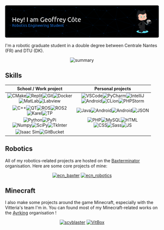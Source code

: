 ![header](github-header-image.png)

I'm a robotic graduate student in a double degree between Centrale Nantes (FR) and DTU (DK).
<p align="center">
<picture>
  <source media="(prefers-color-scheme: dark)" srcset="https://github-profile-summary-cards.vercel.app/api/cards/profile-details?username=meltwin&theme=nord_dark">
  <source media="(prefers-color-scheme: light)" srcset="https://github-profile-summary-cards.vercel.app/api/cards/profile-details?username=meltwin">
  <img alt="summary" src="https://github-profile-summary-cards.vercel.app/api/cards/profile-details?username=meltwin">
</picture>
</p>

## Skills
<div align="center">
  
| School / Work project | Personal projects |
|:---------------------:|:-----------------:|
|![CMake](https://img.shields.io/badge/CMake-D31A30?style=for-the-badge&logo=cmake&logoColor=white)![Replit](https://img.shields.io/badge/replit-363636?style=for-the-badge&logo=replit&logoColor=F5BE01)![Git](https://img.shields.io/badge/GIT-E44C30?style=for-the-badge&logo=git&logoColor=white)![Docker](https://img.shields.io/badge/Docker-1D63ED?style=for-the-badge&logo=docker&logoColor=white)<br>![MatLab](https://img.shields.io/badge/MatLab-FF7E0F?style=for-the-badge&logo=MatLab&logoColor=white)![Labview](https://img.shields.io/badge/LabVIEW-FFDE00?style=for-the-badge&logo=labview&logoColor=black)|![VSCode](https://img.shields.io/badge/VSCode-0078D4?style=for-the-badge&logo=visual%20studio%20code&logoColor=white)![PyCharm](https://img.shields.io/badge/PyCharm-0AC5E4.svg?&style=for-the-badge&logo=PyCharm&logoColor=363636)![IntelliJ](https://img.shields.io/badge/IntelliJ_IDEA-8C53A7.svg?style=for-the-badge&logo=intellij-idea&logoColor=363636)<br>![Android](https://img.shields.io/badge/Android_Studio-83B74C?style=for-the-badge&logo=android-studio&logoColor=white)![CLion](https://img.shields.io/badge/CLion-22D88F?style=for-the-badge&logo=clion&logoColor=363636)![PHPStorm](http://img.shields.io/badge/-PHPStorm-AE44F2?style=for-the-badge&logo=phpstorm&logoColor=363636)|
![C++](https://img.shields.io/badge/C%2B%2B-00599C?style=for-the-badge&logo=c%2B%2B&logoColor=white)![QT](https://img.shields.io/badge/Qt-41CD52?style=for-the-badge&logo=qt&logoColor=white)![ROS](https://img.shields.io/badge/ROS1-F2532E?style=for-the-badge&logo=ros&logoColor=white)![ROS2](https://img.shields.io/badge/ROS2-1793DA?style=for-the-badge&logo=ros&logoColor=white)<br/>![Karel](https://img.shields.io/badge/Fanuc%20KAREL-E2CB1D?style=for-the-badge&logo=robotframework&logoColor=white)![TP](https://img.shields.io/badge/Fanuc%20TP-E2CB1D?style=for-the-badge&logo=robotframework&logoColor=white)|![Java](https://img.shields.io/badge/Java-E66D00?style=for-the-badge&logo=openjdk&logoColor=white)![Android](https://img.shields.io/badge/Android-83B74C?style=for-the-badge&logo=android-studio&logoColor=white)![Android](https://img.shields.io/badge/Minecraft-C2B7B4?style=for-the-badge&logo=minecraft&logoColor=brown)![JSON](https://img.shields.io/badge/json-5E5C5C?style=for-the-badge&logo=json&logoColor=white)
![Python](https://img.shields.io/badge/Python-2E6C9D?style=for-the-badge&logo=python&logoColor=yellow)![PyPi](https://img.shields.io/badge/pypi-F5BE01?style=for-the-badge&logo=pypi&logoColor=blue)<br/>![Numpy](https://img.shields.io/badge/Numpy-777BB4?style=for-the-badge&logo=numpy&logoColor=white)![SciPy](https://img.shields.io/badge/SciPy-654FF0?style=for-the-badge&logo=SciPy&logoColor=white)![TkInter](https://img.shields.io/badge/TkInter-2E6C9D?style=for-the-badge&logo=Tkinter&logoColor=white)|![PHP](https://img.shields.io/badge/PHP-777BB4?style=for-the-badge&logo=php&logoColor=white)![MySQL](https://img.shields.io/badge/MySQL-003545?style=for-the-badge&logo=mysql&logoColor=white)![HTML](https://img.shields.io/badge/HTML5-E34F26?style=for-the-badge&logo=html5&logoColor=white)<br/>![CSS](https://img.shields.io/badge/CSS3-1572B6?style=for-the-badge&logo=css3&logoColor=white)![Sass](https://img.shields.io/badge/Sass-CC6699?style=for-the-badge&logo=sass&logoColor=white)![JS](https://img.shields.io/badge/JavaScript-323330?style=for-the-badge&logo=javascript&logoColor=F7DF1E)
![Isaac Sim](https://img.shields.io/badge/IsaacSim-41CD52?style=for-the-badge&logo=nvidia&logoColor=white)![GitBucket](https://img.shields.io/badge/GitBucket-1793DA?style=for-the-badge&logo=scala&logoColor=red)||

</div>

## Robotics

All of my robotics-related projects are hosted on the [Baxterminator](https://github.com/Baxterminator) organisation. Here are some core projects of mine:

<p align="center">
<a href="https://github.com/Baxterminator/ecn_baxter"><img width="350" src="https://svg.bookmark.style/api?url=https://github.com/Baxterminator/ecn_baxter&mode=dark" alt="ecn_baxter"/></a>
<a href="https://github.com/Baxterminator/ecn_robotics"><img width="350" src="https://svg.bookmark.style/api?url=https://github.com/Baxterminator/ecn_robotics&mode=dark" alt="ecn_robotics"/></a>
</p>

## Minecraft

I also make some projects around the game Minecraft, especially with the Vitteria's team I'm in. You can found most of my Minecraft-related works on the [Ayrking](https://github.com/Ayrking) organisation !

<p align="center">
<a href="https://github.com/Meltwin/ScyBlaster"><img width="350" src="https://svg.bookmark.style/api?url=https://github.com/Meltwin/ScyBlaster&mode=dark" alt="scyblaster"/></a>
<a href="https://github.com/Ayrking/VitBox"><img width="350" src="https://svg.bookmark.style/api?url=https://github.com/Ayrking/VitBox&mode=dark" alt="VitBox"/></a>
</p>
